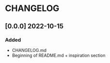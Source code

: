 # CHANGELOG

## [0.0.0] 2022-10-15
### Added
* CHANGELOG.md
* Beginning of README.md + inspiration section
